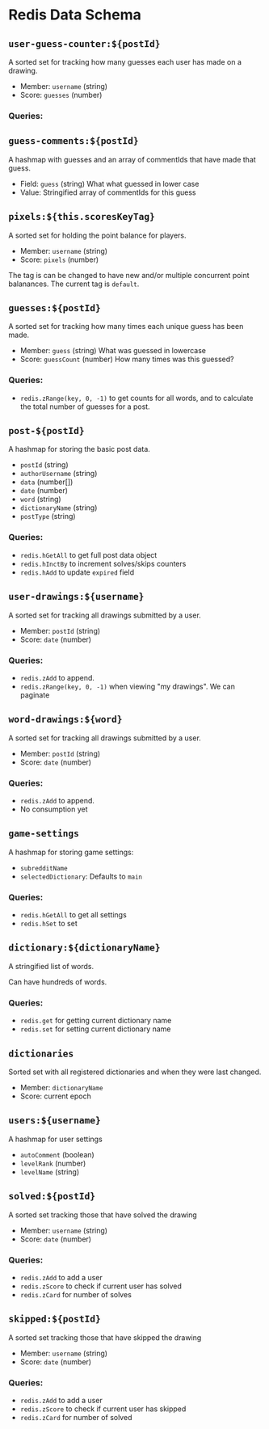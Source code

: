 # Redis Data Schema

## `user-guess-counter:${postId}`

A sorted set for tracking how many guesses each user has made on a drawing.

- Member: `username` (string)
- Score: `guesses` (number)

### Queries:

## `guess-comments:${postId}`

A hashmap with guesses and an array of commentIds that have made that guess.

- Field: `guess` (string) What what guessed in lower case
- Value: Stringified array of commentIds for this guess

## `pixels:${this.scoresKeyTag}`

A sorted set for holding the point balance for players.

- Member: `username` (string)
- Score: `pixels` (number)

The tag is can be changed to have new and/or multiple concurrent point balanances. The current tag is `default`.

## `guesses:${postId}`

A sorted set for tracking how many times each unique guess has been made.

- Member: `guess` (string) What was guessed in lowercase
- Score: `guessCount` (number) How many times was this guessed?

### Queries:

- `redis.zRange(key, 0, -1)` to get counts for all words, and to calculate the total number of guesses for a post.

## `post-${postId}`

A hashmap for storing the basic post data.

- `postId` (string)
- `authorUsername` (string)
- `data` (number[])
- `date` (number)
- `word` (string)
- `dictionaryName` (string)
- `postType` (string)

### Queries:

- `redis.hGetAll` to get full post data object
- `redis.hInctBy` to increment solves/skips counters
- `redis.hAdd` to update `expired` field

## `user-drawings:${username}`

A sorted set for tracking all drawings submitted by a user.

- Member: `postId` (string)
- Score: `date` (number)

### Queries:

- `redis.zAdd` to append.
- `redis.zRange(key, 0, -1)` when viewing "my drawings". We can paginate

## `word-drawings:${word}`

A sorted set for tracking all drawings submitted by a user.

- Member: `postId` (string)
- Score: `date` (number)

### Queries:

- `redis.zAdd` to append.
- No consumption yet

## `game-settings`

A hashmap for storing game settings:

- `subredditName`
- `selectedDictionary`: Defaults to `main`

### Queries:

- `redis.hGetAll` to get all settings
- `redis.hSet` to set

## `dictionary:${dictionaryName}`

A stringified list of words.

Can have hundreds of words.

### Queries:

- `redis.get` for getting current dictionary name
- `redis.set` for setting current dictionary name

## `dictionaries`

Sorted set with all registered dictionaries and when they were last changed.

- Member: `dictionaryName`
- Score: current epoch

## `users:${username}`

A hashmap for user settings

- `autoComment` (boolean)
- `levelRank` (number)
- `levelName` (string)

## `solved:${postId}`

A sorted set tracking those that have solved the drawing

- Member: `username` (string)
- Score: `date` (number)

### Queries:

- `redis.zAdd` to add a user
- `redis.zScore` to check if current user has solved
- `redis.zCard` for number of solves

## `skipped:${postId}`

A sorted set tracking those that have skipped the drawing

- Member: `username` (string)
- Score: `date` (number)

### Queries:

- `redis.zAdd` to add a user
- `redis.zScore` to check if current user has skipped
- `redis.zCard` for number of solved
